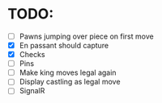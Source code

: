 # TODO:

- [ ] Pawns jumping over piece on first move
- [x] En passant should capture
- [x] Checks
- [ ] Pins
- [ ] Make king moves legal again
- [ ] Display castling as legal move
- [ ] SignalR